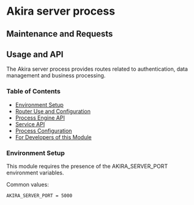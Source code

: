 # Akira server process

## Maintenance and Requests

## Usage and API

The Akira server process provides routes related to authentication, data management and business processing.

### Table of Contents

- [Environment Setup](#env-setup)
- [Router Use and Configuration](#router-config)
- [Process Engine API](#process-engine-api)
- [Service API](#service-api)
- [Process Configuration](#process-config)
- [For Developers of this Module](#for-devs)

### <a name="env-setup"></a>Environment Setup

This module requires the presence of the AKIRA_SERVER_PORT environment variables.

Common values:

```
AKIRA_SERVER_PORT = 5000
```
